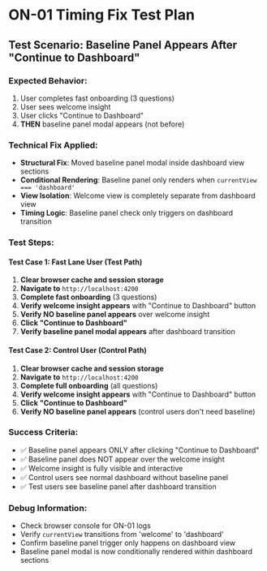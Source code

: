 # ON-01 Timing Fix Test Plan

## Test Scenario: Baseline Panel Appears After "Continue to Dashboard"

### Expected Behavior:
1. User completes fast onboarding (3 questions)
2. User sees welcome insight
3. User clicks "Continue to Dashboard"
4. **THEN** baseline panel modal appears (not before)

### Technical Fix Applied:
- **Structural Fix**: Moved baseline panel modal inside dashboard view sections
- **Conditional Rendering**: Baseline panel only renders when `currentView === 'dashboard'`
- **View Isolation**: Welcome view is completely separate from dashboard view
- **Timing Logic**: Baseline panel check only triggers on dashboard transition

### Test Steps:

#### Test Case 1: Fast Lane User (Test Path)
1. **Clear browser cache and session storage**
2. **Navigate to** `http://localhost:4200`
3. **Complete fast onboarding** (3 questions)
4. **Verify welcome insight appears** with "Continue to Dashboard" button
5. **Verify NO baseline panel appears** over welcome insight
6. **Click "Continue to Dashboard"**
7. **Verify baseline panel modal appears** after dashboard transition

#### Test Case 2: Control User (Control Path)
1. **Clear browser cache and session storage**
2. **Navigate to** `http://localhost:4200`
3. **Complete full onboarding** (all questions)
4. **Verify welcome insight appears** with "Continue to Dashboard" button
5. **Click "Continue to Dashboard"**
6. **Verify NO baseline panel appears** (control users don't need baseline)

### Success Criteria:
- ✅ Baseline panel appears ONLY after clicking "Continue to Dashboard"
- ✅ Baseline panel does NOT appear over the welcome insight
- ✅ Welcome insight is fully visible and interactive
- ✅ Control users see normal dashboard without baseline panel
- ✅ Test users see baseline panel after dashboard transition

### Debug Information:
- Check browser console for ON-01 logs
- Verify `currentView` transitions from 'welcome' to 'dashboard'
- Confirm baseline panel trigger only happens on dashboard view
- Baseline panel modal is now conditionally rendered within dashboard sections 